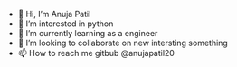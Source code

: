 - 👋 Hi, I’m Anuja Patil
- 👀 I’m interested in python
- 🌱 I’m currently learning as a engineer
- 💞️ I’m looking to collaborate on new intersting something
- 📫 How to reach me gitbub @anujapatil20

<!---
anujapatil20/anujapatil20 is a ✨ special ✨ repository because its `README.md` (this file) appears on your GitHub profile.
You can click the Preview link to take a look at your changes.
--->
